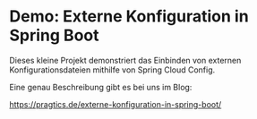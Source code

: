 # Demo: Externe Konfiguration in Spring Boot

Dieses kleine Projekt demonstriert das Einbinden von externen Konfigurationsdateien mithilfe von Spring Cloud Config.

Eine genau Beschreibung gibt es bei uns im Blog:

https://pragtics.de/externe-konfiguration-in-spring-boot/
